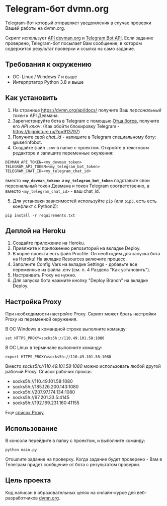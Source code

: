 # Telegram-бот dvmn.org

Telegram-бот который отправляет уведомления в случае проверки Вашей работы на dvmn.org.

Скрипт использует [API devman.org](https://dvmn.org/api/docs/) и [Telegram Bot API](https://core.telegram.org/bots/api). Если задание проверено, Telegram-бот посылает Вам сообщение, в котором содержится результат проверки и ссылка на само задание.

## Требования к окружению

- ОС: Linux / Windows 7 и выше
- Интерпртатор Python 3.8 и выше

## Как установить

1. На странице https://dvmn.org/api/docs/ получите Ваш *персональный токен* к API Девмана.
2. Зарегистрируйте бота в Telegram с помощью [Отца ботов](https://telegram.me/BotFather), получите его *API ключ*.
(Как обойти блокировку Telegram - https://bigpicture.ru/?p=913797)
3. Получите свой *chat_id* - напишите в Telegram специальному боту: @userinfobot.
4. Создайте файл `.env` в папке с проектом. Откройте в текстовом редакторе и запишите переменные окужения:
```
DEVMAN_API_TOKEN=<my_devman_token>
TELEGRAM_API_TOKEN=<my_telegram_bot_token>
TELEGRAM_CHAT_ID=<my_telegram_chat_id>
```
вместо __`<my_devman_token>`__ и __`my_telegram_bot_token`__ подставьте свои персональный токен Девмана и токен Telegram соответственно, а вместо `<my_telegram_chat_id>` - ваш chat_id.

5.  Для установки зависимостей используйте `pip` (или `pip3`, есть есть конфликт с Python2):
```
pip install -r requirements.txt
```


## Деплой на Heroku

1. Создайте приложение на Heroku.
2. Привяжите к приложению репозиторий на вкладке Deploy.
3. В корне проекта есть файл Procfile. Он необходим для запуска бота на Heroku!
На вкладке Resources включите процесс.
4. Заполните Config Vars на вкладке Settings - добавьте все переменные из файла .env (см. п. 4 Раздела "Как установить").
5. Настраивать Proxy не нужно.
6. Для запуска бота нажмите кнопку "Deploy Branch" на вкладке Deploy.

## Настройка Proxy

При необходимости настройте Proxy. Скрипт может брать настройки Proxy из переменной окружения.

В ОС Windows в командной строке выполните команду:
```
set HTTPS_PROXY=socks5h://110.49.101.58:1080
```
В ОС Linux в терминале выполните команду:
```
export HTTPS_PROXY=socks5h://110.49.101.58:1080
```
Вместо *socks5h://110.49.101.58:1080* можно использовать любой другой рабочий Proxy.
Список рабочих прокси:

- socks5h://110.49.101.58:1080
- socks5h://185.126.200.143:1080
- socks5h://207.97.174.134:1080
- socks5h://67.201.33.5:4145
- socks5h://192.169.231.160:41155

Еще [список Proxy](http://spys.one/proxies/)

## Использование

В консоли перейдите в папку с проектом, и выполните команду:
```
python main.py
```
Отошлите задание на проверку. Когда задание будет проверено - Вам в Телеграм придет сообщение от бота с результатом проверки.

## Цель проекта

Код написан в образовательных целях на онлайн-курсе для веб-разработчиков [dvmn.org](https://dvmn.org/).
